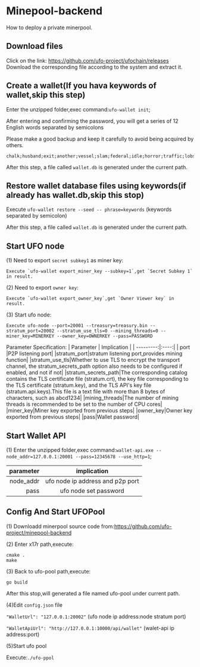 # Minepool-backend

How to deploy a private minerpool.

## Download files

Click on the link: <https://github.com/ufo-project/ufochain/releases>
Download the corresponding file according to the system and extract it.

## Create a wallet(If you hava keywords of wallet,skip this step)

Enter the unzipped folder,exec command:`ufo-wallet init`;

After entering and confirming the password, you will get a series of 12 English words separated by semicolons

Please make a good backup and keep it carefully to avoid being acquired by others.

    chalk;husband;exit;another;vessel;slam;federal;idle;horror;traffic;lobster;random;

After this step, a file called `wallet.db` is generated under the current path.

## Restore wallet database files using keywords(if already has wallet.db,skip this stop)

Execute `ufo-wallet restore --seed -- phrase=keywords` (keywords separated by semicolon)

After this step, a file called `wallet.db` is generated under the current path.

## Start UFO node

(1) Need to export `secret subkey1` as miner key:

    Execute `ufo-wallet export_miner_key --subkey=1`,get `Secret Subkey 1` in result.

(2) Need to export `owner key`:

    Execute `ufo-wallet export_owner_key`,get `Owner Viewer key` in result.

(3) Start ufo node:

    Execute ufo-node --port=20001 --treasury=treasury.bin --stratum_port=20002 --stratum_use_tls=0 --mining_threads=0 --miner_key=MINERKEY --owner_key=OWNERKEY --pass=PASSWORD

Parameter Specification:
| Parameter | Implication |
| ---------:|:----:|
| port   |P2P listening port|
|stratum_port|stratum listening port,provides mining function|
|stratum_use_tls|Whether to use TLS to encrypt the transport channel, the stratum_secrets_path option also needs to be configured if enabled, and not if not|
|stratum_secrets_path|The corresponding catalog contains the TLS certificate file (stratum.crt), the key file corresponding to the TLS certificate (stratum.key), and the TLS API's key file (stratum.api.keys).This file is a text file with more than 8 bytes of characters, such as abcd1234|
|mining_threads|The number of mining threads is recommended to be set to the number of CPU cores|
|miner_key|Miner key exported from previous steps|
|owner_key|Owner key exported from previous steps|
|pass|Wallet password|

## Start Wallet API

(1) Enter the unzipped folder,exec command:`wallet-api.exe --node_addr=127.0.0.1:20001 --pass=12345678 --use_http=1`; 

| parameter | implication |
| ---------:|:----:|
| node_addr|ufo node ip address and p2p port|
|pass|ufo node set password|

## Config And Start UFOPool

(1) Downloadd minerpool source code from:<https://github.com/ufo-project/minepool-backend>

(2) Enter x17r path,execute:

    cmake .
    make
(3) Back to ufo-pool path,execute:

    go build

After this stop,will generated a file named ufo-pool under current path.


(4)Edit `config.json` file

`"WalletUrl": "127.0.0.1:20002"`    (ufo node ip address:node stratum port)

`"WalletApiUrl": "http://127.0.0.1:10000/api/wallet"`    (walet-api ip address:port)

(5)Start ufo pool

Execute:`./ufo-ppol`
